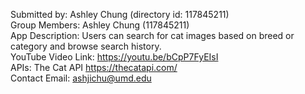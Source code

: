 Submitted by: Ashley Chung (directory id: 117845211)  
Group Members: Ashley Chung (117845211)  
App Description: Users can search for cat images based on breed or category and browse search history.  
YouTube Video Link: <https://youtu.be/bCpP7FyEIsI>  
APIs: The Cat API <https://thecatapi.com/>  
Contact Email: ashjichu@umd.edu  